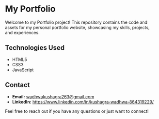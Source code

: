 # My Portfolio
Welcome to my Portfolio project! This repository contains the code and assets for my personal portfolio website, showcasing my skills, projects, and experiences.

## Technologies Used
- HTML5
- CSS3
- JavaScript

## Contact

- **Email:** wadhwakushagra263@gmail.com
- **LinkedIn:** https://www.linkedin.com/in/kushagra-wadhwa-864319229/

Feel free to reach out if you have any questions or just want to connect!
